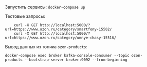 Запустить сервисы: `docker-compose up`

Тестовые запросы:

```
    curl -X GET http://localhost:5000/?url=https://www.ozon.ru/category/smartfony-15502/
    curl -X GET http://localhost:5000/?url=https://www.ozon.ru/category/umnye-chasy-15516/
```

Вывод данных из топика `ozon-products`:

```
docker-compose exec broker kafka-console-consumer --topic ozon-products --bootstrap-server broker:9092 --from-beginning
```
